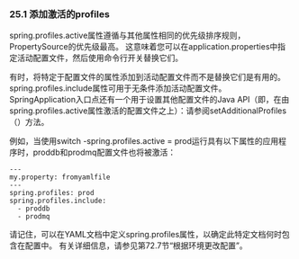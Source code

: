 ### 25.1 添加激活的profiles

spring.profiles.active属性遵循与其他属性相同的优先级排序规则，PropertySource的优先级最高。 这意味着您可以在application.properties中指定活动配置文件，然后使用命令行开关替换它们。

有时，将特定于配置文件的属性添加到活动配置文件而不是替换它们是有用的。 spring.profiles.include属性可用于无条件添加活动配置文件。 SpringApplication入口点还有一个用于设置其他配置文件的Java API（即，在由spring.profiles.active属性激活的配置文件之上）：请参阅setAdditionalProfiles（）方法。

例如，当使用switch -spring.profiles.active = prod运行具有以下属性的应用程序时，proddb和prodmq配置文件也将被激活：

```
---
my.property: fromyamlfile
---
spring.profiles: prod
spring.profiles.include:
  - proddb
  - prodmq
```

请记住，可以在YAML文档中定义spring.profiles属性，以确定此特定文档何时包含在配置中。 有关详细信息，请参见第72.7节“根据环境更改配置”。

